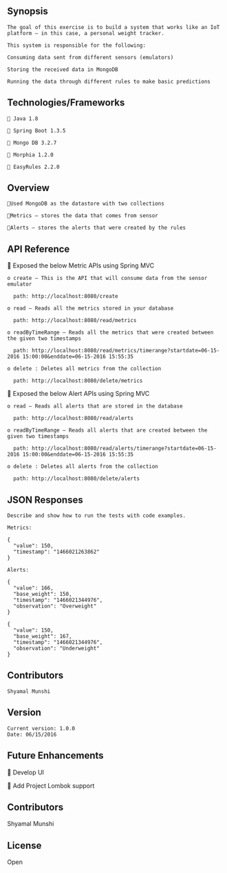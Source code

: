 ## Synopsis

    The goal of this exercise is to build a system that works like an IoT platform – in this case, a personal weight tracker.
    
    This system is responsible for the following:
    
    Consuming data sent from different sensors (emulators)
    
    Storing the received data in MongoDB
    
    Running the data through different rules to make basic predictions

## Technologies/Frameworks

     Java 1.8
    
     Spring Boot 1.3.5
    
     Mongo DB 3.2.7
    
     Morphia 1.2.0
    
     EasyRules 2.2.0

## Overview

    Used MongoDB as the datastore with two collections
    
    Metrics – stores the data that comes from sensor
    
    Alerts – stores the alerts that were created by the rules

## API Reference

   Exposed the below Metric APIs using Spring MVC

    o create – This is the API that will consume data from the sensor emulator
  
      path: http://localhost:8080/create

    o read – Reads all the metrics stored in your database
  
      path: http://localhost:8080/read/metrics

    o readByTimeRange – Reads all the metrics that were created between the given two timestamps
  
      path: http://localhost:8080/read/metrics/timerange?startdate=06-15-2016 15:00:00&enddate=06-15-2016 15:55:35

    o delete : Deletes all metrics from the collection
  
      path: http://localhost:8080/delete/metrics


    Exposed the below Alert APIs using Spring MVC

    o read – Reads all alerts that are stored in the database
  
      path: http://localhost:8080/read/alerts

    o readByTimeRange – Reads all alerts that are created between the given two timestamps
  
      path: http://localhost:8080/read/alerts/timerange?startdate=06-15-2016 15:00:00&enddate=06-15-2016 15:55:35

    o delete : Deletes all alerts from the collection
  
      path: http://localhost:8080/delete/alerts

## JSON Responses

    Describe and show how to run the tests with code examples.
    
    Metrics:
    
    {
      "value": 150,
      "timestamp": "1466021263862"
    }
    
    Alerts:
    
    {
      "value": 166,
      "base_weight": 150,
      "timestamp": "1466021344976",
      "observation": "Overweight"
    }
    
    {
      "value": 150,
      "base_weight": 167,
      "timestamp": "1466021344976",
      "observation": "Underweight"
    }

## Contributors

    Shyamal Munshi


## Version
    
    Current version: 1.0.0
    Date: 06/15/2016

## Future Enhancements

 Develop UI

 Add Project Lombok support

## Contributors

Shyamal Munshi

## License

Open

